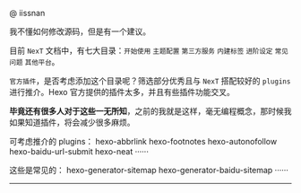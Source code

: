 @ iissnan

我不懂如何修改源码，但是有一个建议。

目前 `NexT` 文档中，有七大目录：`开始使用` `主题配置` `第三方服务` `内建标签` `进阶设定` `常见问题` `其他平台`。

`官方插件`，是否考虑添加这个目录呢？筛选部分优秀且与 `NexT` 搭配较好的 `plugins` 进行推介。Hexo 官方提供的插件太多，并且有些插件功能交叉。

**毕竟还有很多人对于这些一无所知**，之前的我就是这样，毫无编程概念，那时候我如果知道插件，将会减少很多麻烦。

可考虑推介的 plugins：
hexo-abbrlink
hexo-footnotes
hexo-autonofollow 
hexo-baidu-url-submit
hexo-neat
······

这些是常见的：
hexo-generator-sitemap
hexo-generator-baidu-sitemap
······

---



